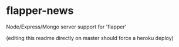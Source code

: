 # flapper-news
Node/Express/Mongo server support for 'flapper'

(editing this readme directly on master should force a heroku deploy)

